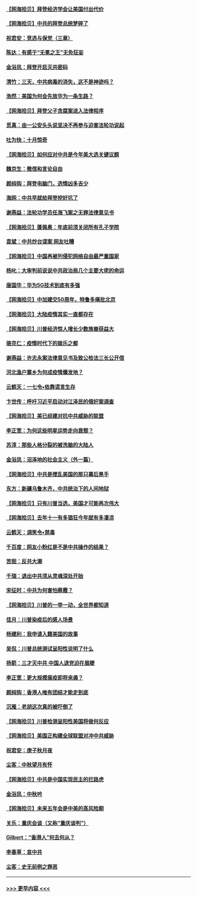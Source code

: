 #### [【网海拾贝】拜登经济学会让美国付出代价](../pages/nsc993/n12489662.md?t=10211502) 
#### [【网海拾贝】中共的拜登总统梦碎了](../pages/nsc993/n12487896.md?t=10211502) 
#### [祝君安：竞选与保党（三章）](../pages/nsc993/n12487258.md?t=10211502) 
#### [陈达：有感于“无冕之王”无免狂妄](../pages/nsc993/n12485133.md?t=10211502) 
#### [金浴凤：拜登开启灭共密码](../pages/nsc993/n12485125.md?t=10211502) 
#### [清竹：三天，中共病毒的消失，这不是神迹吗？](../pages/nsc993/n12485027.md?t=10211502) 
#### [浩然：美国为何会先放华为一条生路？](../pages/nsc993/n12484997.md?t=10211502) 
#### [【网海拾贝】拜登父子贪腐案进入法律程序](../pages/nsc993/n12484957.md?t=10211502) 
#### [觅真：由一公安头头说坚决不再参与迫害法轮功说起](../pages/nsc993/n12484212.md?t=10211502) 
#### [吐为快：十月惊奇](../pages/nsc993/n12484172.md?t=10211502) 
#### [【网海拾贝】如何应对中共是今年美大选关键议题](../pages/nsc993/n12483755.md?t=10211502) 
#### [魏京生：微信和言论自由](../pages/nsc993/n12483372.md?t=10211502) 
#### [颜纯钩：拜登电脑门，选情凶多吉少](../pages/nsc993/n12482666.md?t=10211502) 
#### [海网：中共早就给拜登挖好坑了](../pages/nsc993/n12482660.md?t=10211502) 
#### [谢燕益：法轮功学员任海飞案之无罪法律意见书](../pages/nsc993/n12482512.md?t=10211502) 
#### [【网海拾贝】蓬佩奥：年底前须关闭所有孔子学院](../pages/nsc993/n12482443.md?t=10211502) 
#### [袁斌：中共炒台谍案 网友吐糟](../pages/nsc993/n12481564.md?t=10211502) 
#### [【网海拾贝】中国再被列侵犯网络自由最严重国家](../pages/nsc993/n12479643.md?t=10211502) 
#### [杨叱：大审判前说说中共政治局几个主要大佬的命运](../pages/nsc993/n12477527.md?t=10211502) 
#### [唐国华：华为5G技术到底有多强](../pages/nsc993/n12477483.md?t=10211502) 
#### [【网海拾贝】中加建交50周年，特鲁多痛批北京](../pages/nsc993/n12476892.md?t=10211502) 
#### [【网海拾贝】大陆疫情其实一直都存在](../pages/nsc993/n12473948.md?t=10211502) 
#### [【网海拾贝】川普经济惊人增长少数族裔获益大](../pages/nsc993/n12471565.md?t=10211502) 
#### [骆克仁：疫情时代下的娱乐之都](../pages/nsc993/n12471312.md?t=10211502) 
#### [谢燕益：许志永案法律意见书及致公检法三长公开信](../pages/nsc993/n12470870.md?t=10211502) 
#### [河北渔户寨乡为何成疫情爆发地？](../pages/nsc993/n12464936.md?t=10211502) 
#### [云鹤天：一七令▪依靠谎言生存](../pages/nsc993/n12470034.md?t=10211502) 
#### [卞世传：呼吁习近平启动对江泽民的俄奸案调查](../pages/nsc993/n12469722.md?t=10211502) 
#### [【网海拾贝】美已组建对抗中共威胁的联盟](../pages/nsc993/n12469018.md?t=10211502) 
#### [李正宽：为何这些明星运势走向衰颓？](../pages/nsc993/n12468730.md?t=10211502) 
#### [苏淳：那些人格分裂的被洗脑的大陆人](../pages/nsc993/n12467858.md?t=10211502) 
#### [金浴凤：沼泽地的社会主义（外一篇）](../pages/nsc993/n12467792.md?t=10211502) 
#### [【网海拾贝】中共是搅乱美国的那只幕后黑手](../pages/nsc993/n12467700.md?t=10211502) 
#### [东方：新疆乌鲁木齐，中共统治下的人间地狱](../pages/nsc993/n12466075.md?t=10211502) 
#### [【网海拾贝】只有川普当选，美国才可能再次伟大](../pages/nsc993/n12466013.md?t=10211502) 
#### [【网海拾贝】去年十一有多猖狂今年就有多凄凉](../pages/nsc993/n12463649.md?t=10211502) 
#### [云鹤天：调笑令▪禁毒](../pages/nsc993/n12462975.md?t=10211502) 
#### [千百度：网友小粉红是不是中共操作的结果？](../pages/nsc993/n12461025.md?t=10211502) 
#### [苦胆：反共大潮](../pages/nsc993/n12459469.md?t=10211502) 
#### [千瑞：退出中共须从灵魂深处开始](../pages/nsc993/n12459437.md?t=10211502) 
#### [宋征时：中共为何害怕蔡霞？](../pages/nsc993/n12459097.md?t=10211502) 
#### [【网海拾贝】川普的一举一动，全世界都知道](../pages/nsc993/n12458825.md?t=10211502) 
#### [佳月：川普染疫后的感人场景](../pages/nsc993/n12456994.md?t=10211502) 
#### [杨建利：我申请入籍美国的故事](../pages/nsc993/n12455635.md?t=10211502) 
#### [吴侃：川普总统测试呈阳性说明了什么](../pages/nsc993/n12451869.md?t=10211502) 
#### [扬箭：三才灭中共 中国人退党迫在眉睫](../pages/nsc993/n12451842.md?t=10211502) 
#### [李正宽：更大规模瘟疫即将来袭？](../pages/nsc993/n12451455.md?t=10211502) 
#### [颜纯钩：香港人唯有团结才能走到底](../pages/nsc993/n12450870.md?t=10211502) 
#### [沉雁：老胡这次真的被吓倒了](../pages/nsc993/n12449796.md?t=10211502) 
#### [【网海拾贝】川普检测呈阳性美国将做何反应](../pages/nsc993/n12449042.md?t=10211502) 
#### [【网海拾贝】美国正构建全球联盟对冲中共威胁](../pages/nsc993/n12446580.md?t=10211502) 
#### [祝君安：庚子秋月夜](../pages/nsc993/n12445870.md?t=10211502) 
#### [尘客：中秋望月有怀](../pages/nsc993/n12444632.md?t=10211502) 
#### [【网海拾贝】中共是中国实现民主的拦路虎](../pages/nsc993/n12443573.md?t=10211502) 
#### [金浴凤：中秋吟](../pages/nsc993/n12441773.md?t=10211502) 
#### [【网海拾贝】未来五年会是中美的高风险期](../pages/nsc993/n12440760.md?t=10211502) 
#### [关乐：重庆会谈（又称“重庆谈判”）](../pages/nsc993/n12437525.md?t=10211502) 
#### [Gilbert：“香港人”何去何从？](../pages/nsc993/n12435894.md?t=10211502) 
#### [李春草：哀中共](../pages/nsc993/n12435874.md?t=10211502) 
#### [尘客：史无前例之罪恶](../pages/nsc993/n12435762.md?t=10211502) 

----
#### [ >>> 更早内容 <<< ](../indexes/nsc993-earlier.md)

